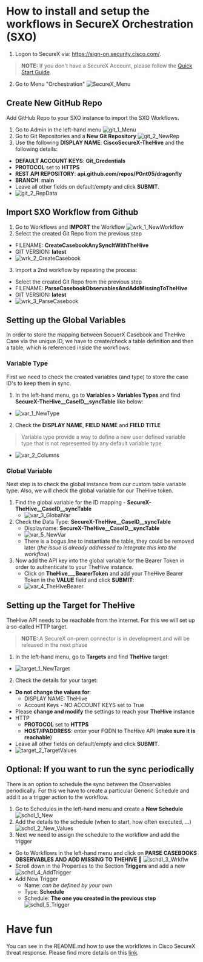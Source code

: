 # How to install and setup the workflows in SecureX Orchestration (SXO)

1. Logon to SecureX via: https://sign-on.security.cisco.com/. 
> **NOTE:** If you don't have a SecureX Account, please follow the [Quick Start Guide](https://www.cisco.com/c/en/us/td/docs/security/secure-sign-on/sso-quick-start-guide/sso-qsg-welcome.html).
2. Go to Menu "Orchestration" 
  ![SecureX_Menu](/IMAGES/SecureX_Menu.jpg)


## Create New GitHub Repo
Add GitHub Repo to your SXO instance to import the SXO Workflows.

1. Go to Admin in the left-hand menu
  ![git_1_Menu](/IMAGES/git_1_Menu.jpg)
2. Go to Git Repositories and a **New Git Repository** 
  ![git_2_NewRep](/IMAGES/git_2_NewRep.jpg)
3. Use the following **DISPLAY NAME**: **CiscoSecureX-TheHive** and the following details:
  * **DEFAULT ACCOUNT KEYS**: **Git_Credentials**
  * **PROTOCOL** set to **HTTPS**
  * **REST API REPOSITORY**: **api.github.com/repos/P0nt05/dragonfly**
  * **BRANCH**: **main**
  * Leave all other fields on default/empty and click **SUBMIT**.
  * ![git_2_RepData](/IMAGES/git_2_RepData.jpg)
  
## Import SXO Workflow from Github
1. Go to Workflows and **IMPORT** the Workflow
    ![wrk_1_NewWorkflow](/IMAGES/wrk_1_NewWorkflow.jpg)
2. Select the created Git Repo from the previous step
  * FILENAME: **CreateCasebookAnySyncItWithTheHive**
  * GIT VERSION: **latest**
  * ![wrk_2_CreateCasebook](/IMAGES/wrk_2_CreateCasebook.jpg)
3. Import a 2nd workflow by repeating the process:
  * Select the created Git Repo from the previous step
  * FILENAME: **ParseCasebookObservablesAndAddMissingToTheHive**
  * GIT VERSION: **latest**
  * ![wrk_3_ParseCasebook](/IMAGES/wrk_3_ParseCasebook.jpg)

## Setting up the Global Variables
In order to store the mapping between SecuerX Casebook and TheHive Case via the unique ID, we have to create/check a table definition and then a table, which is referenced inside the workflows. 

### Variable Type
First we need to check the created variables (and type) to store the case ID's to keep them in sync.

1. In the left-hand menu, go to **Variables > Variables Types** and find **SecureX-TheHive__CaseID__syncTable** like below:
  *  ![var_1_NewType](/IMAGES/var_1_NewType.jpg)
2. Check the **DISPLAY NAME**, **FIELD NAME** and **FIELD TITLE**
> Variable type provide a way to define a new user defined variable type that is not represented by any default variable type
  *  ![var_2_Columns](/IMAGES/var_2_Columns.jpg)

### Global Variable
Next step is to check the global instance from our custom table variable type. Also, we will check the global variable for our TheHive token.

1. Find the global variable for the ID mapping - **SecureX-TheHive__CaseID__syncTable**
    * ![var_3_GlobalVar](/IMAGES/var_3_GlobalVar.jpg)
2. Check the Data Type: **SecureX-TheHive__CaseID__syncTable**
    * Displayname: **SecureX-TheHive__CaseID__syncTable**
    * ![var_5_NewVar](/IMAGES/var_5_NewVar.jpg)
    * There is a bogus line to instantiate the table, they could be removed later (*the issue is already addressed to integrate this into the workflow*)
3. Now add the API key into the global variable for the Bearer Token in order to authenticate to your TheHive instance. 
    * Click on **TheHive___BearerToken** and add your TheHive Bearer Token in the **VALUE** field and click **SUBMIT**:
    * ![var_4_TheHiveBearer](/IMAGES/var_4_TheHiveBearer.jpg)

## Setting up the Target for TheHive
TheHive API needs to be reachable from the internet. For this we will set up a so-called HTTP target.

> **NOTE:** A SecureX on-prem connector is in development and will be released in the next phase
1. In the left-hand menu, go to **Targets** and find **TheHive** target:
  * ![target_1_NewTarget](/IMAGES/target_1_NewTarget.jpg)
2. Check the details for your target:
  * **Do not change the values for**:
    * DISPLAY NAME: TheHive
    * Account Keys - NO ACCOUNT KEYS set to True
  * Please **change and modify** the settings to reach your **TheHive** instance
  * HTTP
    * **PROTOCOL** set to **HTTPS**
    * **HOST/IPADDRESS**: enter your FQDN to TheHive API (**make sure it is reachable**)
  * Leave all other fields on default/empty and click **SUBMIT**. 
  * ![target_2_TargetValues](/IMAGES/target_2_TargetValues.jpg)

## Optional: If you want to run the sync periodically
There is an option to schedule the sync between the Observables periodically.
For this we have to create a particular Generic Schedule and add it as a trigger action to the workflow.
1. Go to Schedules in the left-hand menu and create a **New Schedule**
    ![schdl_1_New](/IMAGES/schdl_1_New.jpg)
2. Add the details to the schedule (when to start, how often executed, ...)
    ![schdl_2_New_Values](/IMAGES/schdl_2_New_Values.jpg)
3. Next we need to assign the schedule to the workflow and add the trigger
  * Go to Workflows in the left-hand menu and click on **PARSE CASEBOOKS OBSERVABLES AND ADD MISSING TO THEHIVE 🧩**
    ![schdl_3_Wrkflw](/IMAGES/schdl_3_Wrkflw.jpg)
  * Scroll down in the Properties to the Section **Triggers** and add a new
      ![schdl_4_AddTrigger](/IMAGES/schdl_4_AddTrigger.jpg)
  * Add New Trigger
    * Name: *can be defined by your own*
    * Type: **Schedule**
    * Schedule: **The one you created in the previous step**
      ![schdl_5_Trigger](/IMAGES/schdl_5_Trigger.jpg)

# Have fun
You can see in the README.md how to use the workflows in Cisco SecureX threat response. Please find more details on this [link](https://www.cisco.com/c/en/us/products/security/threat-response/demos.html).
